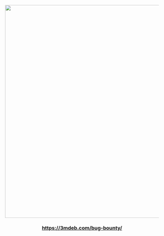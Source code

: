 <center><img src="/@fs/repo/img/dug_10/bug_bounty.png" width="700">

<br>

### https://3mdeb.com/bug-bounty/

</center>
